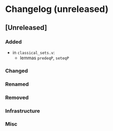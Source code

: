 # Changelog (unreleased)

## [Unreleased]

### Added

- in `classical_sets.v`:
  + lemmas `predeqP`, `seteqP`

### Changed

### Renamed

### Removed

### Infrastructure

### Misc
